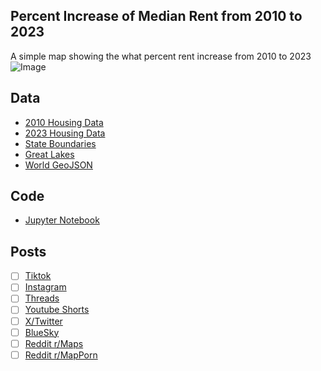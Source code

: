 ## Percent Increase of Median Rent from 2010 to 2023
A simple map showing the what percent rent increase from 2010 to 2023
![Image](https://drive.google.com/uc?export=view&id=1bLoYkF14TK_LawPIYxS0DTXn5nwPZssU)

## Data
* [2010 Housing Data](https://data.census.gov/table/ACSDP5Y2010.DP04?q=rent&moe=false)
* [2023 Housing Data](https://data.census.gov/table/ACSDP5Y2023.DP04?q=rent&moe=false)
* [State Boundaries](https://www.census.gov/geographies/mapping-files/time-series/geo/carto-boundary-file.html)
* [Great Lakes](https://usicecenter.gov/Products/GreatLakesData)
* [World GeoJSON](https://public.opendatasoft.com/explore/dataset/world-administrative-boundaries/export/?flg=en-us)

## Code
* [Jupyter Notebook](FormatData.ipynb)

## Posts
- [ ] [Tiktok]()
- [ ] [Instagram](https://www.instagram.com/p/DMQvXY0SXB7/)
- [ ] [Threads](https://www.threads.com/@vinemapper/post/DMQvX4lyScW)
- [ ] [Youtube Shorts]()
- [ ] [X/Twitter](https://x.com/VineMapper/status/1946297228194369841)
- [ ] [BlueSky](https://bsky.app/profile/vinemapper.bsky.social/post/3lub7xc3m2s2g)
- [ ] [Reddit r/Maps](https://www.reddit.com/r/Maps/comments/1m3c6su/percent_increase_of_median_rent_from_2010_to_2023/)
- [ ] [Reddit r/MapPorn](https://www.reddit.com/r/MapPorn/comments/1m3c6rl/percent_increase_of_median_rent_from_2010_to_2023/)
